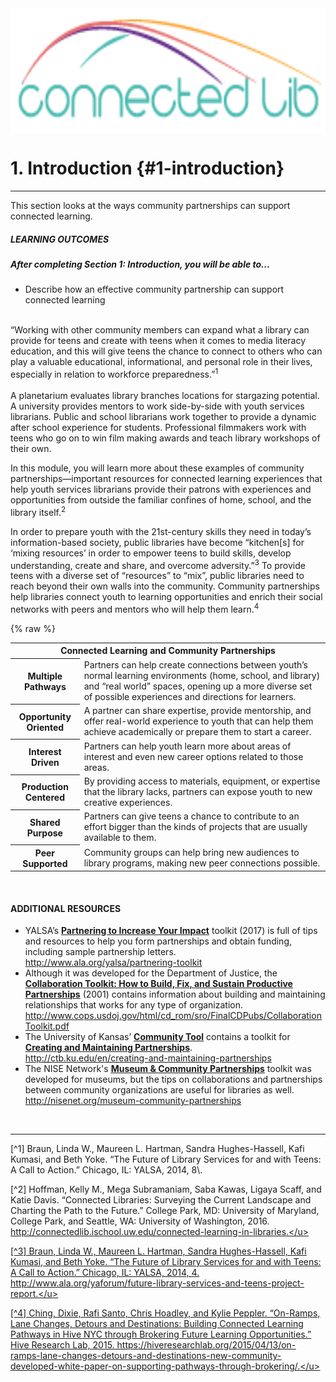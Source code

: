 <img src="/logo2.png" height="200" width="800" align="middle">

# 1\. Introduction {#1-introduction}
<hr>

This section looks at the ways community partnerships can support connected learning.

<div class="table-format"><span class="title"><h5>LEARNING OUTCOMES</h5></span><h5>After completing Section 1: Introduction, you will be able to...</h5><ul><li>Describe how an effective community partnership can support connected learning</li></ul>
</div>

<br>
<div class="text">“Working with other community members can expand what a library can provide for teens and create with teens when it comes to media literacy education, and this will give teens the chance to connect to others who can play a valuable educational, informational, and personal role in their lives, especially in relation to workforce preparedness.”<sup>1</sup></div>

<br>
A planetarium evaluates library branches locations for stargazing potential. A university provides mentors to work side-by-side with youth services librarians. Public and school librarians work together to provide a dynamic after school experience for students. Professional filmmakers work with teens who go on to win film making awards and teach library workshops of their own.

In this module, you will learn more about these examples of community partnerships—important resources for connected learning experiences that help youth services librarians provide their patrons with experiences and opportunities from outside the familiar confines of home, school, and the library itself.<sup>2</sup>

In order to prepare youth with the 21st-century skills they need in today’s information-based society, public libraries have become “kitchen[s] for ‘mixing resources’ in order to empower teens to build skills, develop understanding, create and share, and overcome adversity.”<sup>3</sup> To provide teens with a diverse set of “resources” to “mix”, public libraries need to reach beyond their own walls into the community. Community partnerships help libraries connect youth to learning opportunities and enrich their social networks with peers and mentors who will help them learn.<sup>4</sup>

{% raw %}
<table class="heading-cell no-common-style"><tr>
<th colspan="2">Connected Learning and Community Partnerships</th></tr>
<tr>
<th>Multiple Pathways</th>
<td>Partners can help create connections between youth’s normal learning environments (home, school, and library) and “real world” spaces, opening up a more diverse set of possible experiences and directions for learners.</td>
</tr>
<tr>
<th>Opportunity Oriented</th>
<td>A partner can share expertise, provide mentorship, and offer real-world experience to youth that can help them achieve academically or prepare them to start a career.</td>
</tr>
<tr>
<th>Interest Driven</th>
<td>Partners can help youth learn more about areas of interest and even new career options related to those areas.</td>
</tr>
<tr>
<th>Production Centered</th>
<td>By providing access to materials, equipment, or expertise that the library lacks, partners can expose youth to new creative experiences.</td>
</tr>
<tr>
<th>Shared Purpose</th>
<td>Partners can give teens a chance to contribute to an effort bigger than the kinds of projects that are usually available to them.</td>
</tr>
<tr>
<th>Peer Supported</th>
<td>Community groups can help bring new audiences to library programs, making new peer connections possible.</td>
</tr>

</table>


<br>
<div class="text-wrapping1"><h4>ADDITIONAL RESOURCES</h4><ul><li>YALSA’s <a href="http://www.ala.org/yalsa/partnering-toolkit"><b><u>Partnering to Increase Your Impact</u></b></a> toolkit (2017) is full of tips and resources to help you form partnerships and obtain funding, including sample partnership letters. <br><a href="http://www.ala.org/yalsa/partnering-toolkit">http://www.ala.org/yalsa/partnering-toolkit<a></li><li>Although it was developed for the Department of Justice, the<a href="http://www.cops.usdoj.gov/html/cd_rom/sro/FinalCDPubs/CollaborationToolkit.pdf"> <b><u>Collaboration Toolkit: How to Build, Fix, and Sustain Productive Partnerships</u></b></a> (2001) contains information about building and maintaining relationships that works for any type of organization.<br><a href="http://www.cops.usdoj.gov/html/cd_rom/sro/FinalCDPubs/CollaborationToolkit.pdf">http://www.cops.usdoj.gov/html/cd_rom/sro/FinalCDPubs/CollaborationToolkit.pdf</a></li><li>The University of Kansas’ <a href="http://ctb.ku.edu"><b><u>Community Tool</u></b></a> contains a toolkit for <a href="http://ctb.ku.edu/en/creating-and-maintaining-partnerships"><b><u>Creating and Maintaining Partnerships</u></b></a>.<br><a href="http://ctb.ku.edu/en/creating-and-maintaining-partnerships">http://ctb.ku.edu/en/creating-and-maintaining-partnerships</a></li><li>The NISE Network's <a href="http://nisenet.org/museum-community-partnerships"><b><u>Museum & Community Partnerships</u></b></a> toolkit was developed for museums, but the tips on collaborations and partnerships between community organizations are useful for libraries as well.<br><a href="http://nisenet.org/museum-community-partnerships">http://nisenet.org/museum-community-partnerships</a></li></ul></div>
<br>

<hr>
[^1] Braun, Linda W., Maureen L. Hartman, Sandra Hughes-Hassell, Kafi Kumasi, and Beth Yoke. “The Future of Library Services for and with Teens: A Call to Action.” Chicago, IL: YALSA, 2014, 8\.

[^2]  Hoffman, Kelly M., Mega Subramaniam, Saba Kawas, Ligaya Scaff, and Katie Davis. “Connected Libraries: Surveying the Current Landscape and Charting the Path to the Future.” College Park, MD: University of Maryland, College Park, and Seattle, WA: University of Washington, 2016. <a href="http://connectedlib.ischool.uw.edu/connected-learning-in-libraries."><u>http://connectedlib.ischool.uw.edu/connected-learning-in-libraries.</u></a>

[^3] Braun, Linda W., Maureen L. Hartman, Sandra Hughes-Hassell, Kafi Kumasi, and Beth Yoke. “The Future of Library Services for and with Teens: A Call to Action.” Chicago, IL: YALSA, 2014, 4. <a href="http://www.ala.org/yaforum/future-library-services-and-teens-project-report."><u>http://www.ala.org/yaforum/future-library-services-and-teens-project-report.</u></a>

[^4] Ching, Dixie, Rafi Santo, Chris Hoadley, and Kylie Peppler. “On-Ramps, Lane Changes, Detours and Destinations: Building Connected Learning Pathways in Hive NYC through Brokering Future Learning Opportunities.” Hive Research Lab, 2015. <a href="https://hiveresearchlab.org/2015/04/13/on-ramps-lane-changes-detours-and-destinations-new-community-developed-white-paper-on-supporting-pathways-through-brokering/."><u>https://hiveresearchlab.org/2015/04/13/on-ramps-lane-changes-detours-and-destinations-new-community-developed-white-paper-on-supporting-pathways-through-brokering/.</u></a>

